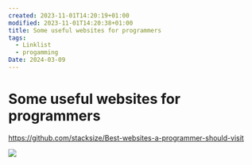 ```yaml
---
created: 2023-11-01T14:20:19+01:00
modified: 2023-11-01T14:20:38+01:00
title: Some useful websites for programmers
tags:
  - Linklist
  - progamming
Date: 2024-03-09
---
```


# Some useful websites for programmers

https://github.com/stacksize/Best-websites-a-programmer-should-visit


![](../_asset/2023-11-01_websitesforprogrammers_image_1.png)
